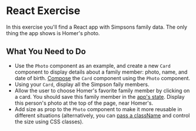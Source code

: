 # React Exercise
In this exercise you'll find a React app with Simpsons family data. The only thing the app shows is Homer's photo.

## What You Need to Do
- Use the `Photo` component as an example, and create a new `Card` component to display details about a family member: photo, name, and date of birth. [Compose](https://reactjs.org/docs/components-and-props.html#composing-components) the `Card` component using the `Photo` component.
- Using your `Card`, display all the Simpson faily members.
- Allow the user to choose Homer's favorite family member by clicking on a card. You should save this family member in the [app's state](https://reactjs.org/docs/faq-state.html). Display this person's photo at the top of the page, near Homer's.
- Add size as prop to the `Photo` component to make it more reusable in different situations (alternatively, you can [pass a className](https://reactjs.org/docs/faq-styling.html) and control the size using CSS classes).
